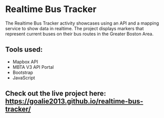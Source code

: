 # Realtime Bus Tracker
The Realtime Bus Tracker activity showcases using an API and a mapping service to show data in realtime. 
The project displays markers that represent current buses on their bus routes in the Greater Boston Area.

## Tools used:
- Mapbox API
- MBTA V3 API Portal
- Bootstrap
- JavaScript

## Check out the live project here: https://goalie2013.github.io/realtime-bus-tracker/
